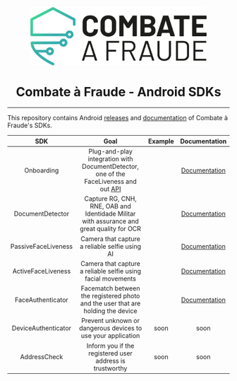 <div align="center">
  
  [<img width="400px" src="/resources/combateafraude_logo.png?raw=true">](https://combateafraude.com)

  # Combate à Fraude - Android SDKs
</div>

<hr>

This repository contains Android [releases](https://github.com/combateafraude/Android/wiki/Downloading-and-importing) and [documentation](https://github.com/combateafraude/Android/wiki) of Combate à Fraude's SDKs.

| SDK | Goal | Example | Documentation |
| :--: | :--: | :--: | :--: |
| Onboarding | Plug-and-play integration with DocumentDetector, one of the FaceLiveness and out [API](https://docs.combateafraude.com/docs/conhecendo-produto/visao-geral/) |  | [Documentation](https://github.com/combateafraude/Android/wiki/Onboarding) |
| DocumentDetector        | Capture RG, CNH, RNE, OAB and Identidade Militar with assurance and great quality for OCR |  | [Documentation](https://github.com/combateafraude/Android/wiki/DocumentDetector) |
| PassiveFaceLiveness     | Camera that capture a reliable selfie using AI |  | [Documentation](https://github.com/combateafraude/Android/wiki/PassiveFaceLiveness) |
| ActiveFaceLiveness      | Camera that capture a reliable selfie using facial movements |  | [Documentation](https://github.com/combateafraude/Android/wiki/ActiveFaceLiveness) |
| FaceAuthenticator       | Facematch between the registered photo and the user that are holding the device |  | [Documentation](https://github.com/combateafraude/Android/wiki/FaceAuthenticator) |
| DeviceAuthenticator     | Prevent unknown or dangerous devices to use your application | soon | soon |
| AddressCheck            | Inform you if the registered user address is trustworthy | soon | soon |
